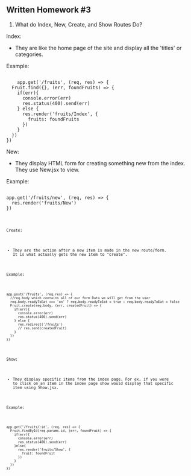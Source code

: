## Written Homework #3
1. What do Index, New, Create, and Show Routes Do?

Index:

- They are like the home page of the site and display all the 'titles' or categories. 

Example:

<pre><code>
    app.get('/fruits', (req, res) => {
  Fruit.find({}, (err, foundFruits) => {
    if(err){
      console.error(err)
      res.status(400).send(err)
    } else {
      res.render('fruits/Index', {
        fruits: foundFruits
      })
    }
  })
})
</code></pre>

New:

- They display HTML form for creating something new from the index. They use New.jsx to view. 

Example:

<pre><code>
app.get('/fruits/new', (req, res) => {
  res.render('fruits/New')
})
<code></pre>

Create:

- They are the action after a new item is made in the new route/form. It is what actually gets the new item to "create".

Example:
<pre><code>
app.post('/fruits', (req,res) => {
  //req.body which contains all of our form Data we will get from the user
  req.body.readyToEat === 'on' ? req.body.readyToEat = true : req.body.readyToEat = false
  Fruit.create(req.body, (err, createdFruit) => {
    if(err){
      console.error(err)
      res.status(400).send(err)
    } else {
      res.redirect('/fruits')
      // res.send(createdFruit)
    }
  })
})
</code></pre>

Show:

- They display specific items from the index page. For ex, if you were to click on an item in the index page show would display that specific item using Show.jsx.

Example:
<pre><code>
app.get('/fruits/:id', (req, res) => {
  Fruit.findById(req.params.id, (err, foundFruit) => {
    if(err){
      console.error(err)
      res.status(400).send(err)
    }else{
      res.render('fruits/Show', {
        fruit: foundFruit
      })
    }
  })
})
</code></pre>
